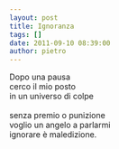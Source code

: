 ```yaml
---
layout: post
title: Ignoranza
tags: []
date: 2011-09-10 08:39:00
author: pietro
---
```

<div dir="ltr" style="text-align: left">Dopo una pausa<br/>cerco il mio posto<br/>in un universo di colpe<br/><br/>senza premio o punizione<br/>voglio un angelo a parlarmi<br/>ignorare è maledizione.<br/>
